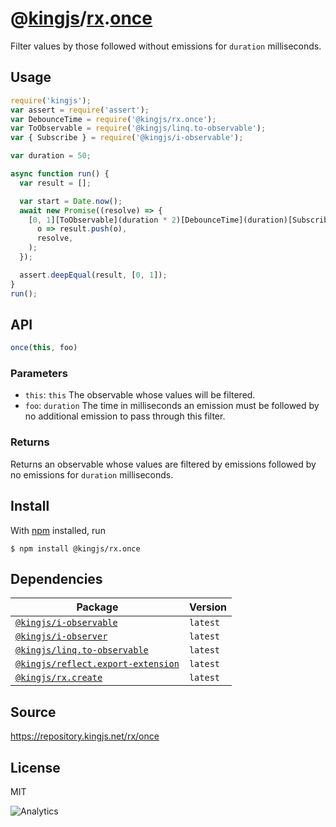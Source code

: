 # @[kingjs][@kingjs]/[rx][ns0].[once][ns1]
Filter values by those followed without emissions for `duration` milliseconds.
## Usage
```js
require('kingjs');
var assert = require('assert');
var DebounceTime = require('@kingjs/rx.once');
var ToObservable = require('@kingjs/linq.to-observable');
var { Subscribe } = require('@kingjs/i-observable');

var duration = 50;

async function run() {
  var result = [];

  var start = Date.now();
  await new Promise((resolve) => {
    [0, 1][ToObservable](duration * 2)[DebounceTime](duration)[Subscribe](
      o => result.push(o),
      resolve,
    );
  });

  assert.deepEqual(result, [0, 1]);
}
run();
```

## API
```ts
once(this, foo)
```

### Parameters
- `this`: `this` The observable whose values will be filtered.
- `foo`: `duration` The time in milliseconds an emission must be followed by no additional emission to pass through this filter.
### Returns
Returns an observable whose values are filtered by emissions followed by no emissions for `duration` milliseconds.


## Install
With [npm](https://npmjs.org/) installed, run
```
$ npm install @kingjs/rx.once
```
## Dependencies
|Package|Version|
|---|---|
|[`@kingjs/i-observable`](https://www.npmjs.com/package/@kingjs/i-observable)|`latest`|
|[`@kingjs/i-observer`](https://www.npmjs.com/package/@kingjs/i-observer)|`latest`|
|[`@kingjs/linq.to-observable`](https://www.npmjs.com/package/@kingjs/linq.to-observable)|`latest`|
|[`@kingjs/reflect.export-extension`](https://www.npmjs.com/package/@kingjs/reflect.export-extension)|`latest`|
|[`@kingjs/rx.create`](https://www.npmjs.com/package/@kingjs/rx.create)|`latest`|
## Source
https://repository.kingjs.net/rx/once
## License
MIT

![Analytics](https://analytics.kingjs.net/rx/once)

[@kingjs]: https://www.npmjs.com/package/kingjs
[ns0]: https://www.npmjs.com/package/@kingjs/rx
[ns1]: https://www.npmjs.com/package/@kingjs/rx.once
